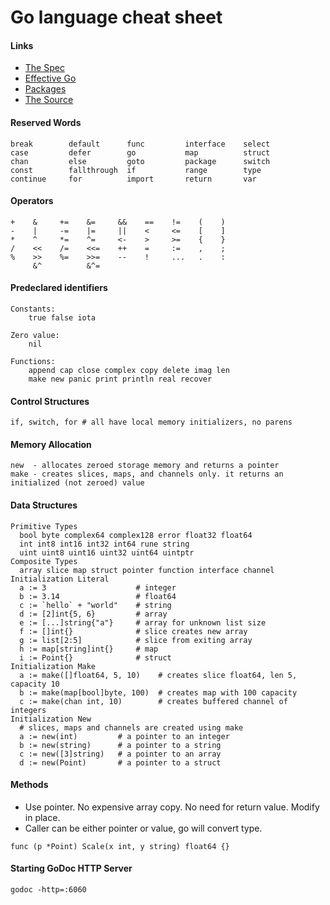 # Go language cheat sheet

#### Links
- [The Spec](http://golang.org/ref/spec)
- [Effective Go](http://golang.org/doc/effective_go.html)
- [Packages](http://golang.org/pkg/)
- [The Source](https://go.googlesource.com/go/)

#### Reserved Words
```
break        default      func         interface    select
case         defer        go           map          struct
chan         else         goto         package      switch
const        fallthrough  if           range        type
continue     for          import       return       var
```

#### Operators
```
+    &     +=    &=     &&    ==    !=    (    )
-    |     -=    |=     ||    <     <=    [    ]
*    ^     *=    ^=     <-    >     >=    {    }
/    <<    /=    <<=    ++    =     :=    ,    ;
%    >>    %=    >>=    --    !     ...   .    :
     &^          &^=
```

#### Predeclared identifiers
```
Constants:
	true false iota

Zero value:
	nil

Functions:
	append cap close complex copy delete imag len
	make new panic print println real recover
```

#### Control Structures
```
if, switch, for # all have local memory initializers, no parens
```

#### Memory Allocation
```
new  - allocates zeroed storage memory and returns a pointer
make - creates slices, maps, and channels only. it returns an initialized (not zeroed) value
```

#### Data Structures
```
Primitive Types
  bool byte complex64 complex128 error float32 float64
  int int8 int16 int32 int64 rune string
  uint uint8 uint16 uint32 uint64 uintptr
Composite Types
  array slice map struct pointer function interface channel
Initialization Literal
  a := 3                    # integer
  b := 3.14                 # float64
  c := `hello` + "world"    # string
  d := [2]int{5, 6}         # array
  e := [...]string{"a"}     # array for unknown list size
  f := []int{}              # slice creates new array
  g := list[2:5]            # slice from exiting array
  h := map[string]int{}     # map
  i := Point{}              # struct
Initialization Make
  a := make([]float64, 5, 10)    # creates slice float64, len 5, capacity 10
  b := make(map[bool]byte, 100)  # creates map with 100 capacity
  c := make(chan int, 10)        # creates buffered channel of integers
Initialization New
  # slices, maps and channels are created using make
  a := new(int)         # a pointer to an integer
  b := new(string)      # a pointer to a string
  c := new([3]string)   # a pointer to an array
  d := new(Point)       # a pointer to a struct
```

#### Methods
- Use pointer. No expensive array copy. No need for return value. Modify in place.
- Caller can be either pointer or value, go will convert type.
```
func (p *Point) Scale(x int, y string) float64 {}
```

#### Starting GoDoc HTTP Server
```
godoc -http=:6060
```
